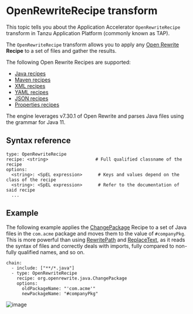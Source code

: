 # OpenRewriteRecipe transform

This topic tells you about the Application Accelerator `OpenRewriteRecipe` transform in Tanzu Application Platform (commonly known as TAP).

The `OpenRewriteRecipe` transform allows you to apply any [Open Rewrite](https://docs.openrewrite.org/)
**Recipe** to a set of files and gather the results.

The following Open Rewrite Recipes are supported:

- [Java recipes](https://docs.openrewrite.org/reference/recipes/java)
- [Maven recipes](https://docs.openrewrite.org/reference/recipes/maven)
- [XML recipes](https://docs.openrewrite.org/reference/recipes/xml)
- [YAML recipes](https://docs.openrewrite.org/reference/recipes/yaml)
- [JSON recipes](https://docs.openrewrite.org/reference/recipes/json)
- [Properties recipes](https://docs.openrewrite.org/reference/recipes/properties)

The engine leverages v7.30.1 of Open Rewrite and parses Java files using the grammar for Java 11.

## <a id="syntax-ref"></a>Syntax reference

```console
type: OpenRewriteRecipe
recipe: <string>                  # Full qualified classname of the recipe
options:
  <string>: <SpEL expression>      # Keys and values depend on the class of the recipe
  <string>: <SpEL expression>      # Refer to the documentation of said recipe
  ...
```

## <a id="example"></a>Example

The following example applies the [ChangePackage](https://docs.openrewrite.org/reference/recipes/java/changepackage)
Recipe to a set of Java files in the `com.acme` package and moves them to the value
of `#companyPkg`. This is more powerful than using [RewritePath](rewrite-path.md)
and [ReplaceText](replace-text.md), as it reads the syntax of files and
correctly deals with imports, fully compared to non-fully qualified names, and so on.

```console
chain:
  - include: ["**/*.java"]
  - type: OpenRewriteRecipe
    recipe: org.openrewrite.java.ChangePackage
    options:
      oldPackageName: "'com.acme'"
      newPackageName: "#companyPkg"
```

![image](open-rewrite-recipe.svg.svg)
